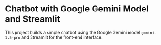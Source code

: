 # Chatbot with Google Gemini Model and Streamlit

This project builds a simple chatbot using the Google Gemini model `gemini-1.5-pro` and Streamlit for the front-end interface.
